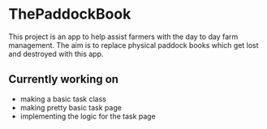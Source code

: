 # ThePaddockBook
This project is an app to help assist farmers with the day to day farm management. The aim is to replace physical paddock books which get lost and destroyed with this app.

## Currently working on
- making a basic task class
- making pretty basic task page
- implementing the logic for the task page